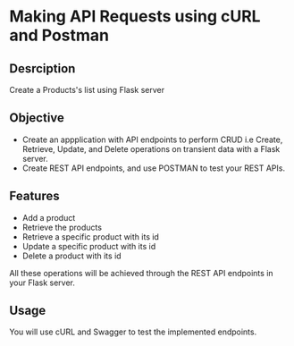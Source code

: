 # Making API Requests using cURL and Postman

## Desrciption

Create a Products's list using Flask server

## Objective

- Create an appplication with API endpoints to perform CRUD i.e Create, Retrieve, Update, and Delete operations on transient data with a Flask server.
- Create REST API endpoints, and use POSTMAN to test your REST APIs.

## Features

- Add a product
- Retrieve the products
- Retrieve a specific product with its id
- Update a specific product with its id
- Delete a product with its id

All these operations will be achieved through the REST API endpoints in your Flask server.

## Usage

You will use cURL and Swagger to test the implemented endpoints.
